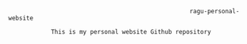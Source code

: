                                                        ragu-personal-website

                This is my personal website Github repository
